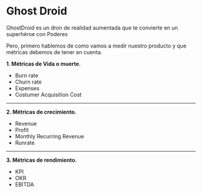 Ghost Droid
==========

GhostDroid es un dron de realidad aumentada que te convierte en un superhéroe con Poderes

Pero, primero hablemos de como vamos a medir nuestro producto y que métricas debemos de tener en cuenta.

 **1. Métricas de Vida o muerte.**

 - Burn rate
 - Churn rate
 - Expenses
 - Costumer Acquisition Cost

-----
 **2. Métricas de crecimiento.**

 - Revenue
 - Profit
 - Monthly Recurring Revenue
 - Runrate


---
 **3. Métricas de rendimiento.**

 - KPI
 - OKR
 - EBITDA

